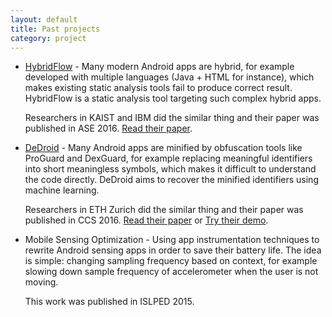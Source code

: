 ```yaml
---
layout: default
title: Past projects
category: project
---
```


+ [HybridFlow](https://github.com/ylimit/HybridFlow) - 
Many modern Android apps are hybrid, for example developed with multiple languages (Java + HTML for instance),
which makes existing static analysis tools fail to produce correct result.
HybridFlow is a static analysis tool targeting such complex hybrid apps.
    
    Researchers in KAIST and IBM did the similar thing and their paper was published in ASE 2016. 
    [Read their paper](http://dl.acm.org/citation.cfm?id=2970368).
    
+ [DeDroid](https://github.com/ylimit/DeDroid) - 
Many Android apps are minified by obfuscation tools like ProGuard and DexGuard,
for example replacing meaningful identifiers into short meaningless symbols,
which makes it difficult to understand the code directly.
DeDroid aims to recover the minified identifiers using machine learning.
    
    Researchers in ETH Zurich did the similar thing and their paper was published in CCS 2016.
    [Read their paper](www.srl.inf.ethz.ch/papers/deguard.pdf) or [Try their demo](http://apk-deguard.com/).

+ Mobile Sensing Optimization - 
Using app instrumentation techniques to rewrite Android sensing apps in order to save their battery life.
The idea is simple: changing sampling frequency based on context,
for example slowing down sample frequency of accelerometer when the user is not moving.

    This work was published in ISLPED 2015.

